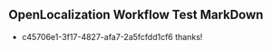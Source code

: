 ## OpenLocalization Workflow Test MarkDown
* c45706e1-3f17-4827-afa7-2a5fcfdd1cf6 thanks!

<!--HONumber=Jul16_HO3-->


